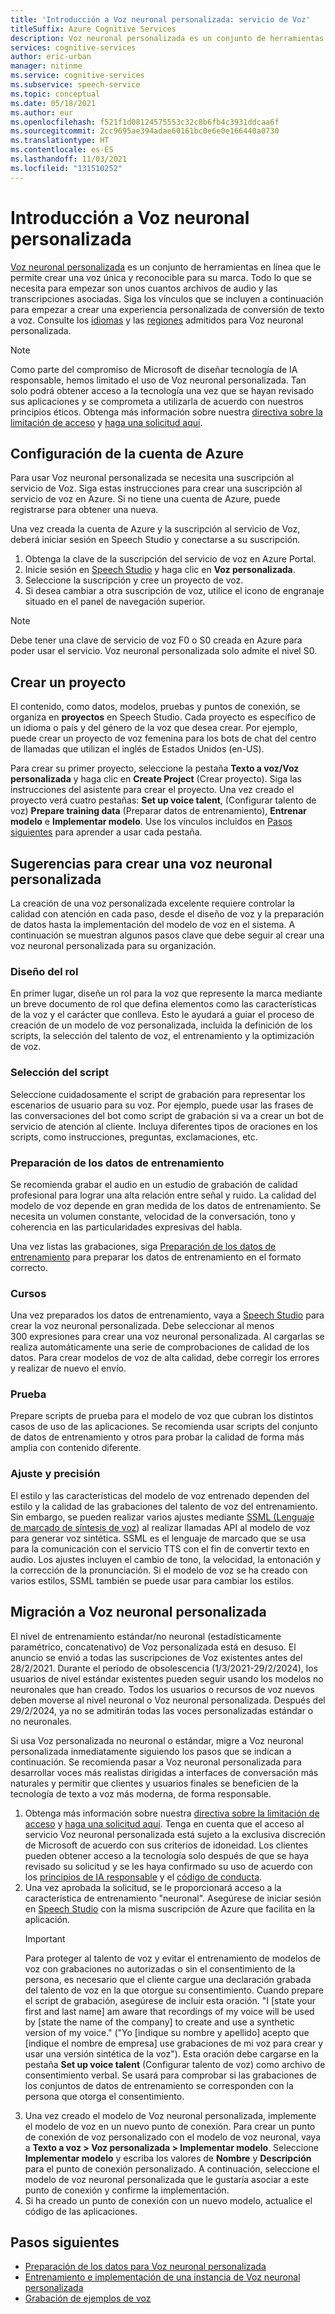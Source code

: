 ```yaml
---
title: 'Introducción a Voz neuronal personalizada: servicio de Voz'
titleSuffix: Azure Cognitive Services
description: Voz neuronal personalizada es un conjunto de herramientas en línea que le permite crear una voz única y reconocible para su marca. Todo lo que se necesita para empezar son unos cuantos archivos de audio y las transcripciones asociadas.
services: cognitive-services
author: eric-urban
manager: nitinme
ms.service: cognitive-services
ms.subservice: speech-service
ms.topic: conceptual
ms.date: 05/18/2021
ms.author: eur
ms.openlocfilehash: f521f1d08124575553c32c8b6fb4c3931ddcaa6f
ms.sourcegitcommit: 2cc9695ae394adae60161bc0e6e0e166440a0730
ms.translationtype: HT
ms.contentlocale: es-ES
ms.lasthandoff: 11/03/2021
ms.locfileid: "131510252"
---
```

# <a name="get-started-with-custom-neural-voice"></a>Introducción a Voz neuronal personalizada

[Voz neuronal personalizada](https://aka.ms/customvoice) es un conjunto de herramientas en línea que le permite crear una voz única y reconocible para su marca. Todo lo que se necesita para empezar son unos cuantos archivos de audio y las transcripciones asociadas. Siga los vínculos que se incluyen a continuación para empezar a crear una experiencia personalizada de conversión de texto a voz. Consulte los [idiomas](language-support.md#customization) y las [regiones](regions.md#custom-voices) admitidos para Voz neuronal personalizada.

> [!NOTE]
> Como parte del compromiso de Microsoft de diseñar tecnología de IA responsable, hemos limitado el uso de Voz neuronal personalizada. Tan solo podrá obtener acceso a la tecnología una vez que se hayan revisado sus aplicaciones y se comprometa a utilizarla de acuerdo con nuestros principios éticos. Obtenga más información sobre nuestra [directiva sobre la limitación de acceso](/legal/cognitive-services/speech-service/custom-neural-voice/limited-access-custom-neural-voice?context=%2fazure%2fcognitive-services%2fspeech-service%2fcontext%2fcontext) y [haga una solicitud aquí](https://aka.ms/customneural). 
 
## <a name="set-up-your-azure-account"></a>Configuración de la cuenta de Azure

Para usar Voz neuronal personalizada se necesita una suscripción al servicio de Voz. Siga estas instrucciones para crear una suscripción al servicio de voz en Azure. Si no tiene una cuenta de Azure, puede registrarse para obtener una nueva.  

Una vez creada la cuenta de Azure y la suscripción al servicio de Voz, deberá iniciar sesión en Speech Studio y conectarse a su suscripción.

1. Obtenga la clave de la suscripción del servicio de voz en Azure Portal.
2. Inicie sesión en [Speech Studio](https://speech.microsoft.com) y haga clic en **Voz personalizada**.
3. Seleccione la suscripción y cree un proyecto de voz.
4. Si desea cambiar a otra suscripción de voz, utilice el icono de engranaje situado en el panel de navegación superior.

> [!NOTE]
> Debe tener una clave de servicio de voz F0 o S0 creada en Azure para poder usar el servicio. Voz neuronal personalizada solo admite el nivel S0. 

## <a name="create-a-project"></a>Crear un proyecto

El contenido, como datos, modelos, pruebas y puntos de conexión, se organiza en **proyectos** en Speech Studio. Cada proyecto es específico de un idioma o país y del género de la voz que desea crear. Por ejemplo, puede crear un proyecto de voz femenina para los bots de chat del centro de llamadas que utilizan el inglés de Estados Unidos (en-US).

Para crear su primer proyecto, seleccione la pestaña **Texto a voz/Voz personalizada** y haga clic en **Create Project** (Crear proyecto). Siga las instrucciones del asistente para crear el proyecto. Una vez creado el proyecto verá cuatro pestañas: **Set up voice talent**, (Configurar talento de voz) **Prepare training data** (Preparar datos de entrenamiento), **Entrenar modelo** e **Implementar modelo**. Use los vínculos incluidos en [Pasos siguientes](#next-steps) para aprender a usar cada pestaña.

## <a name="tips-for-creating-a-custom-neural-voice"></a>Sugerencias para crear una voz neuronal personalizada

La creación de una voz personalizada excelente requiere controlar la calidad con atención en cada paso, desde el diseño de voz y la preparación de datos hasta la implementación del modelo de voz en el sistema. A continuación se muestran algunos pasos clave que debe seguir al crear una voz neuronal personalizada para su organización. 

### <a name="persona-design"></a>Diseño del rol

En primer lugar, diseñe un rol para la voz que represente la marca mediante un breve documento de rol que defina elementos como las características de la voz y el carácter que conlleva. Esto le ayudará a guiar el proceso de creación de un modelo de voz personalizada, incluida la definición de los scripts, la selección del talento de voz, el entrenamiento y la optimización de voz.

### <a name="script-selection"></a>Selección del script
 
Seleccione cuidadosamente el script de grabación para representar los escenarios de usuario para su voz. Por ejemplo, puede usar las frases de las conversaciones del bot como script de grabación si va a crear un bot de servicio de atención al cliente. Incluya diferentes tipos de oraciones en los scripts, como instrucciones, preguntas, exclamaciones, etc.

### <a name="preparing-training-data"></a>Preparación de los datos de entrenamiento

Se recomienda grabar el audio en un estudio de grabación de calidad profesional para lograr una alta relación entre señal y ruido. La calidad del modelo de voz depende en gran medida de los datos de entrenamiento. Se necesita un volumen constante, velocidad de la conversación, tono y coherencia en las particularidades expresivas del habla.

Una vez listas las grabaciones, siga [Preparación de los datos de entrenamiento](how-to-custom-voice-prepare-data.md) para preparar los datos de entrenamiento en el formato correcto.

### <a name="training"></a>Cursos

Una vez preparados los datos de entrenamiento, vaya a [Speech Studio](https://aka.ms/custom-voice) para crear la voz neuronal personalizada. Debe seleccionar al menos 300 expresiones para crear una voz neuronal personalizada. Al cargarlas se realiza automáticamente una serie de comprobaciones de calidad de los datos. Para crear modelos de voz de alta calidad, debe corregir los errores y realizar de nuevo el envío.

### <a name="testing"></a>Prueba

Prepare scripts de prueba para el modelo de voz que cubran los distintos casos de uso de las aplicaciones. Se recomienda usar scripts del conjunto de datos de entrenamiento y otros para probar la calidad de forma más amplia con contenido diferente.

### <a name="tuning-and-adjustment"></a>Ajuste y precisión

El estilo y las características del modelo de voz entrenado dependen del estilo y la calidad de las grabaciones del talento de voz del entrenamiento. Sin embargo, se pueden realizar varios ajustes mediante [SSML (Lenguaje de marcado de síntesis de voz](./speech-synthesis-markup.md?tabs=csharp)) al realizar llamadas API al modelo de voz para generar voz sintética. SSML es el lenguaje de marcado que se usa para la comunicación con el servicio TTS con el fin de convertir texto en audio. Los ajustes incluyen el cambio de tono, la velocidad, la entonación y la corrección de la pronunciación.  Si el modelo de voz se ha creado con varios estilos, SSML también se puede usar para cambiar los estilos.

## <a name="migrate-to-custom-neural-voice"></a>Migración a Voz neuronal personalizada

El nivel de entrenamiento estándar/no neuronal (estadísticamente paramétrico, concatenativo) de Voz personalizada está en desuso. El anuncio se envió a todas las suscripciones de Voz existentes antes del 28/2/2021. Durante el período de obsolescencia (1/3/2021-29/2/2024), los usuarios de nivel estándar existentes pueden seguir usando los modelos no neuronales que han creado. Todos los usuarios o recursos de voz nuevos deben moverse al nivel neuronal o Voz neuronal personalizada. Después del 29/2/2024, ya no se admitirán todas las voces personalizadas estándar o no neuronales. 

Si usa Voz personalizada no neuronal o estándar, migre a Voz neuronal personalizada inmediatamente siguiendo los pasos que se indican a continuación. Se recomienda pasar a Voz neuronal personalizada para desarrollar voces más realistas dirigidas a interfaces de conversación más naturales y permitir que clientes y usuarios finales se beneficien de la tecnología de texto a voz más moderna, de forma responsable. 

1. Obtenga más información sobre nuestra [directiva sobre la limitación de acceso](/legal/cognitive-services/speech-service/custom-neural-voice/limited-access-custom-neural-voice?context=%2fazure%2fcognitive-services%2fspeech-service%2fcontext%2fcontext) y [haga una solicitud aquí](https://aka.ms/customneural). Tenga en cuenta que el acceso al servicio Voz neuronal personalizada está sujeto a la exclusiva discreción de Microsoft de acuerdo con sus criterios de idoneidad. Los clientes pueden obtener acceso a la tecnología solo después de que se haya revisado su solicitud y se les haya confirmado su uso de acuerdo con los [principios de IA responsable](https://microsoft.com/ai/responsible-ai) y el [código de conducta](/legal/cognitive-services/speech-service/tts-code-of-conduct?context=%2fazure%2fcognitive-services%2fspeech-service%2fcontext%2fcontext). 
2. Una vez aprobada la solicitud, se le proporcionará acceso a la característica de entrenamiento "neuronal". Asegúrese de iniciar sesión en [Speech Studio](https://speech.microsoft.com) con la misma suscripción de Azure que facilita en la aplicación. 
    > [!IMPORTANT]
    > Para proteger al talento de voz y evitar el entrenamiento de modelos de voz con grabaciones no autorizadas o sin el consentimiento de la persona, es necesario que el cliente cargue una declaración grabada del talento de voz en la que otorgue su consentimiento. Cuando prepare el script de grabación, asegúrese de incluir esta oración. "I [state your first and last name] am aware that recordings of my voice will be used by [state the name of the company] to create and use a synthetic version of my voice." ("Yo [indique su nombre y apellido] acepto que [indique el nombre de empresa] use grabaciones de mi voz para crear y usar una versión sintética de la voz").
    > Esta oración debe cargarse en la pestaña **Set up voice talent** (Configurar talento de voz) como archivo de consentimiento verbal. Se usará para comprobar si las grabaciones de los conjuntos de datos de entrenamiento se corresponden con la persona que otorga el consentimiento.
3. Una vez creado el modelo de Voz neuronal personalizada, implemente el modelo de voz en un nuevo punto de conexión. Para crear un punto de conexión de voz personalizado con el modelo de voz neuronal, vaya a **Texto a voz > Voz personalizada > Implementar modelo**. Seleccione **Implementar modelo** y escriba los valores de **Nombre** y **Descripción** para el punto de conexión personalizado. A continuación, seleccione el modelo de voz neuronal personalizada que le gustaría asociar a este punto de conexión y confirme la implementación.  
4. Si ha creado un punto de conexión con un nuevo modelo, actualice el código de las aplicaciones. 

## <a name="next-steps"></a>Pasos siguientes

- [Preparación de los datos para Voz neuronal personalizada](how-to-custom-voice-prepare-data.md)
- [Entrenamiento e implementación de una instancia de Voz neuronal personalizada](how-to-custom-voice-create-voice.md)
- [Grabación de ejemplos de voz](record-custom-voice-samples.md)
